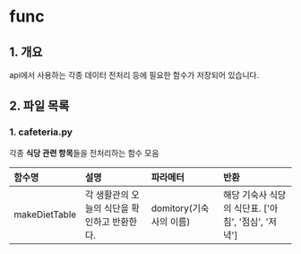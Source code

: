 # func

## 1. 개요

api에서 사용하는 각종 데이터 전처리 등에 필요한 함수가 저장되어 있습니다.

## 2. 파일 목록

### 1. cafeteria.py

각종 **식당 관련 항목**들을 전처리하는 함수 모음

| 함수명 | 설명 | 파라메터 | 반환 |
|:-- |:-- |:-- |:-- |
|makeDietTable| 각 생활관의 오늘의 식단을 확인하고 반환한다. |domitory(기숙사의 이름)|해당 기숙사 식당의 식단표. ['아침', '점심', '저녁']|